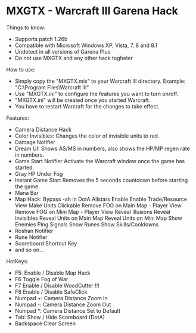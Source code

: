 MXGTX - Warcraft III Garena Hack
=====

Things to know:
- Supports patch 1.26b
- Compatible with Microsoft Windows XP, Vista, 7, 8 and 8.1
- Undetect in all versions of Garena Plus
- Do not use MXGTX and any other hack togheter

How to use:
- Simply copy the "MXGTX.mix" to your Warcraft III directory.
Example: "C:\Program Files\Warcraft III"
- Use "MXGTX.ini" to configure the features you want to turn on/off.
- "MXGTX.ini" will be created once you started Warcraft.
- You have to restart Warcraft for the changes to take effect.

Features:
- Camera Distance Hack
- Color Invisibles:
Changes the color of invisible units to red.
- Damage Notifier
- Dream UI:
Shows AS/MS in numbers, also shows the HP/MP regen rate in numbers.
- Game Start Notifier
Activate the Warcraft window once the game has started.
- Gray HP Under Fog
- Instant Game Start
Removes the 5 seconds countdown before starting the game.
- Mana Bar
- Map Hack:
Bypass -ah in DotA Allstars
Enable Enable Trade/Resource View
Make Units Clickable
Remove FOG on Main Map - Player View
Remove FOG on Mini Map - Player View
Reveal Illusions
Reveal Invisibles
Reveal Units on Main Map
Reveal Units on Mini Map
Show Enemies Ping Signals
Show Runes
Show Skills/Cooldowns
- Roshan Notifier
- Rune Notifier
- Scoreboard Shortcut Key
- and so on...

HotKeys:
- F5:
Enable / Disable Map Hack
- F6
Toggle Fog of War
- F7
Enable / Disable WoodCutter !!!
- F8
Enable / Disable SafeClick
- Numpad +:
Camera Distance Zoom In
- Numpad -:
Camera Distance Zoom Out
- Numpad *:
Camera Distance Set to Default
- Tab:
Show / Hide Scoreboard (DotA)
- Backspace
Clear Screen
